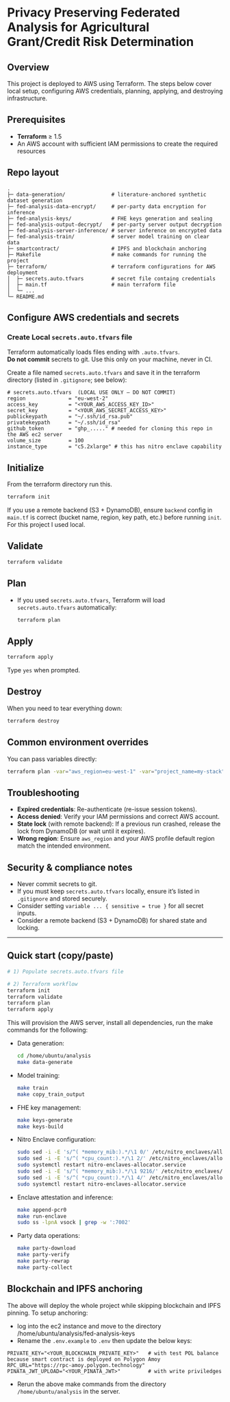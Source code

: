 # Privacy Preserving Federated Analysis for Agricultural Grant/Credit Risk Determination

## Overview
This project is deployed to AWS using Terraform. The steps below cover local setup, configuring AWS credentials, planning, applying, and destroying infrastructure.

## Prerequisites
- **Terraform** ≥ 1.5
- An AWS account with sufficient IAM permissions to create the required resources

## Repo layout
```
.
├─ data-generation/               # literature-anchored synthetic dataset generation
├─ fed-analysis-data-encrypt/     # per-party data encryption for inference
├─ fed-analysis-keys/             # FHE keys generation and sealing
├─ fed-analysis-output-decrypt/   # per-party server output decryption
├─ fed-analysis-server-inference/ # server inference on encrypted data
├─ fed-analysis-train/            # server model training on clear data
├─ smartcontract/                 # IPFS and blockchain anchoring
├─ Makefile                       # make commands for running the project
├─ terraform/                     # terraform configurations for AWS deployment
│  ├─ secrets.auto.tfvars         # secret file containg credentials
│  ├─ main.tf                     # main terraform file
│  └─ ...
└─ README.md           
```

## Configure AWS credentials and secrets

### Create Local `secrets.auto.tfvars` file
Terraform automatically loads files ending with `.auto.tfvars`.  
**Do not commit** secrets to git. Use this only on your machine, never in CI.

Create a file named `secrets.auto.tfvars` and save it in the terraform directory (listed in `.gitignore`; see below):

```hcl
# secrets.auto.tfvars  (LOCAL USE ONLY — DO NOT COMMIT)
region              = "eu-west-2"
access_key          = "<YOUR_AWS_ACCESS_KEY_ID>"
secret_key          = "<YOUR_AWS_SECRET_ACCESS_KEY>"
publickeypath       = "~/.ssh/id_rsa.pub"
privatekeypath      = "~/.ssh/id_rsa"
github_token        = "ghp_....." # needed for cloning this repo in the AWS ec2 server
volume_size         = 100
instance_type       = "c5.2xlarge" # this has nitro enclave capability

```

## Initialize
From the terraform directory run this.

```bash
terraform init
```
If you use a remote backend (S3 + DynamoDB), ensure `backend` config in `main.tf` is correct (bucket name, region, key path, etc.) before running `init`.
For this project I used local.

## Validate
```bash
terraform validate
```

## Plan
- If you used `secrets.auto.tfvars`, Terraform will load `secrets.auto.tfvars` automatically:
  ```bash
  terraform plan 
  ```

## Apply
```bash
terraform apply 
```
Type `yes` when prompted.

## Destroy
When you need to tear everything down:
```bash
terraform destroy 
```

## Common environment overrides
You can pass variables directly:
```bash
terraform plan -var="aws_region=eu-west-1" -var="project_name=my-stack"
```

## Troubleshooting
- **Expired credentials**: Re-authenticate (re-issue session tokens).
- **Access denied**: Verify your IAM permissions and correct AWS account.
- **State lock** (with remote backend): If a previous run crashed, release the lock from DynamoDB (or wait until it expires).
- **Wrong region**: Ensure `aws_region` and your AWS profile default region match the intended environment.

## Security & compliance notes
- Never commit secrets to git. 
- If you must keep `secrets.auto.tfvars` locally, ensure it’s listed in `.gitignore` and stored securely.
- Consider setting `variable ... { sensitive = true }` for all secret inputs.
- Consider a remote backend (S3 + DynamoDB) for shared state and locking.

---

## Quick start (copy/paste)
```bash
# 1) Populate secrets.auto.tfvars file

# 2) Terraform workflow
terraform init
terraform validate
terraform plan 
terraform apply 
```
This will provision the AWS server, install all dependencies, run the make commands for the following:

* Data generation:  
  ```bash
  cd /home/ubuntu/analysis
  make data-generate
  ```

* Model training:  
  ```bash
  make train
  make copy_train_output
  ```

* FHE key management:  
  ```bash
  make keys-generate
  make keys-build
  ```

* Nitro Enclave configuration:  
  ```bash
  sudo sed -i -E 's/^( *memory_mib:).*/\1 0/' /etc/nitro_enclaves/allocator.yaml
  sudo sed -i -E 's/^( *cpu_count:).*/\1 2/' /etc/nitro_enclaves/allocator.yaml
  sudo systemctl restart nitro-enclaves-allocator.service
  sudo sed -i -E 's/^( *memory_mib:).*/\1 9216/' /etc/nitro_enclaves/allocator.yaml
  sudo sed -i -E 's/^( *cpu_count:).*/\1 4/' /etc/nitro_enclaves/allocator.yaml
  sudo systemctl restart nitro-enclaves-allocator.service
  ```

* Enclave attestation and inference:  
  ```bash
  make append-pcr0
  make run-enclave
  sudo ss -lpnA vsock | grep -w ':7002'
  ```

* Party data operations:  
  ```bash
  make party-download
  make party-verify
  make party-rewrap
  make party-collect
  ```
## Blockchain and IPFS anchoring
The above will deploy the whole project while skipping blockchain and IPFS pinning. To setup anchoring:
- log into the ec2 instance and move to the directory /home/ubuntu/analysis/fed-analysis-keys
- Rename the `.env.example` to `.env` then update the below keys:
```
PRIVATE_KEY="<YOUR_BLOCKCHAIN_PRIVATE_KEY>"   # with test POL balance because smart contract is deployed on Polygon Amoy
RPC_URL="https://rpc-amoy.polygon.technology"
PINATA_JWT_UPLOAD="<YOUR_PINATA_JWT>"         # with write priviledges
```
- Rerun the above make commands from the directory `/home/ubuntu/analysis` in the server.